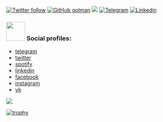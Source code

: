 [![Twitter follow](https://img.shields.io/twitter/follow/g_golman?label=Follow)](https://twitter.com/intent/follow?screen_name=g_golman)
[![GitHub golman](https://img.shields.io/github/followers/golman?label=follow&style=social)](https://github.com/golman)
![](https://visitor-badge.glitch.me/badge?page_id=golman.golman)
[![Telegram](https://img.shields.io/badge/telegram-online-blue)](https://t.me/golman)
[![Linkedin](https://img.shields.io/badge/-LinkedIn-blue?style=flat-square&logo=Linkedin&logoColor=white&link=https://www.linkedin.com/in/grun/)](https://www.linkedin.com/in/grun/)

### <img src="https://media.giphy.com/media/VgCDAzcKvsR6OM0uWg/giphy.gif" width="50"> Social profiles:

* [telegram](https://t.me/golman)
* [twitter](https://twitter.com/g_golman)
* [spotify](https://open.spotify.com/user/g_golman)
* [linkedin](https://www.linkedin.com/in/grun/)
* [facebook](https://www.facebook.com/george.golman)
* [instagram](https://www.instagram.com/golman/)
* [vk](https://vk.com/golman)

<img src="https://github-readme-stats.vercel.app/api?username=golman&show_icons=true&theme=nord&bg_color=0d1117&border_radius=0&hide_border=true"/>

[![trophy](https://github-profile-trophy.vercel.app/?username=golman&theme=nord&column=7&margin-w=4&margin-h=4&no-frame=true&no-bg=true)](https://github.com/ryo-ma/github-profile-trophy)
